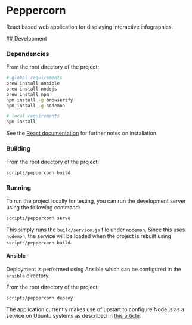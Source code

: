 # Peppercorn

React based web application for displaying interactive infographics.

## Development

### Dependencies

From the root directory of the project:

```bash
# global requirements
brew install ansible
brew install nodejs
brew install npm
npm install -g browserify
npm install -g nodemon

# local requirements
npm install
```

See the [React documentation](http://facebook.github.io/react/docs/getting-started.html#using-react-from-npm) for further notes on installation.

### Building

From the root directory of the project:

```bash
scripts/peppercorn build
```

### Running

To run the project locally for testing, you can run the development server using the following command:

```bash
scripts/peppercorn serve
```

This simply runs the `build/service.js` file under `nodemon`. Since this uses `nodemon`, the service will be loaded when the project is rebuilt using `scripts/peppercorn build`.

#### Ansible

Deployment is performed using Ansible which can be configured in the `ansible` directory.

From the root directory of the project:

```bash
scripts/peppercorn deploy
```

The application currently makes use of upstart to configure Node.js as a service on Ubuntu systems as described in [this article](http://kvz.io/blog/2009/12/15/run-nodejs-as-a-service-on-ubuntu-karmic/).
